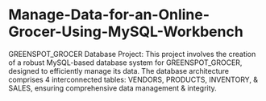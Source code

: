 # Manage-Data-for-an-Online-Grocer-Using-MySQL-Workbench
GREENSPOT_GROCER Database Project: This project involves the creation of a robust MySQL-based database system for GREENSPOT_GROCER, designed to efficiently manage its data. The database architecture comprises 4 interconnected tables: VENDORS, PRODUCTS, INVENTORY, &amp; SALES, ensuring comprehensive data management &amp; integrity.
